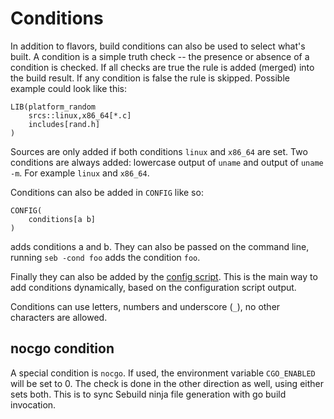 # Conditions

In addition to flavors, build conditions can also be used to select what's
built.  A condition is a simple truth check -- the presence or absence of a
condition is checked. If all checks are true the rule is added (merged) into
the build result. If any condition is false the rule is skipped.  Possible
example could look like this:

	LIB(platform_random
		srcs::linux,x86_64[*.c]
		includes[rand.h]
	)

Sources are only added if both conditions `linux` and `x86_64` are set.  Two
conditions are always added: lowercase output of `uname` and output of `uname
-m`. For example `linux` and `x86_64`.

Conditions can also be added in `CONFIG` like so:

	CONFIG(
		conditions[a b]
	)

adds conditions a and b. They can also be passed on the command line, running
`seb -cond foo` adds the condition `foo`.

Finally they can also be added by the [config script](descriptors/config.md#config_script).
This is the main way to add conditions dynamically, based on the configuration
script output.

Conditions can use letters, numbers and underscore (`_`), no other characters
are allowed.

## nocgo condition

A special condition is `nocgo`. If used, the environment variable `CGO_ENABLED`
will be set to 0. The check is done in the other direction as well, using either
sets both. This is to sync Sebuild ninja file generation with go build
invocation.
